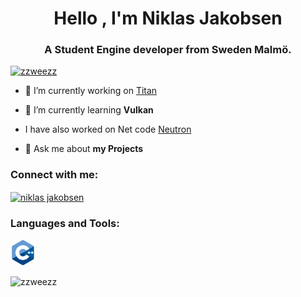 <h1 align="center">Hello , I'm Niklas Jakobsen</h1>
<h3 align="center">A Student Engine developer from Sweden Malmö.</h3>

<p align="left"> <a href="https://github.com/ryo-ma/github-profile-trophy"><img src="https://github-profile-trophy.vercel.app/?username=zzweezz" alt="zzweezz" /></a> </p>

- 🔭 I’m currently working on [Titan](https://github.com/zzWeeZz/Titan)

- 🌱 I’m currently learning **Vulkan**

- I have also worked on Net code [Neutron](https://github.com/zzWeeZz/Neutron)

- 💬 Ask me about **my Projects**

<h3 align="left">Connect with me:</h3>
<p align="left">
<a href="https://linkedin.com/in/niklas jakobsen" target="blank"><img align="center" src="https://raw.githubusercontent.com/rahuldkjain/github-profile-readme-generator/master/src/images/icons/Social/linked-in-alt.svg" alt="niklas jakobsen" height="30" width="40" /></a>
</p>

<h3 align="left">Languages and Tools:</h3>
<p align="left"> <a href="https://www.w3schools.com/cpp/" target="_blank" rel="noreferrer"> <img src="https://raw.githubusercontent.com/devicons/devicon/master/icons/cplusplus/cplusplus-original.svg" alt="cplusplus" width="40" height="40"/> </a> </p>

<p><img align="center" src="https://github-readme-stats.vercel.app/api/top-langs?username=zzweezz&show_icons=true&locale=en&layout=compact" alt="zzweezz" /></p>